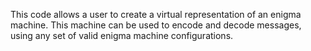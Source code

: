 This code allows a user to create a virtual representation of an enigma machine.
This machine can be used to encode and decode messages, using any set of valid
enigma machine configurations. 